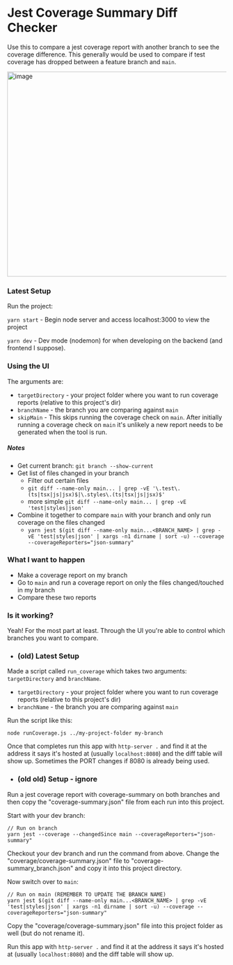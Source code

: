 # Jest Coverage Summary Diff Checker

Use this to compare a jest coverage report with another branch to see the coverage difference. This generally would be used to compare if test coverage has dropped between a feature branch and `main`.

<img width="1432" height="470" alt="image" src="https://github.com/user-attachments/assets/1e568776-2452-4f0c-a7a0-acda59018ef0" />

### Latest Setup

Run the project:

`yarn start` - Begin node server and access localhost:3000 to view the project

`yarn dev` - Dev mode (nodemon) for when developing on the backend (and frontend I suppose).

### Using the UI

The arguments are:

- `targetDirectory` - your project folder where you want to run coverage reports (relative to this project's dir)
- `branchName` - the branch you are comparing against `main`
- `skipMain` - This skips running the coverage check on `main`. After initially running a coverage check on `main` it's unlikely a new report needs to be generated when the tool is run.

##### Notes

- Get current branch: `git branch --show-current`
- Get list of files changed in your branch
  - Filter out certain files
  - `git diff --name-only main... | grep -vE '\.test\.(ts|tsx|js|jsx)$|\.styles\.(ts|tsx|js|jsx)$'`
  - more simple `git diff --name-only main... | grep -vE 'test|styles|json'`
- Combine it together to compare `main` with your branch and only run coverage on the files changed
  - `yarn jest $(git diff --name-only main...<BRANCH_NAME> | grep -vE 'test|styles|json' | xargs -n1 dirname | sort -u) --coverage --coverageReporters="json-summary"`

### What I want to happen

- Make a coverage report on my branch
- Go to `main` and run a coverage report on only the files changed/touched in my branch
- Compare these two reports

### Is it working?

Yeah! For the most part at least. Through the UI you're able to control which branches you want to compare.

- ### (old) Latest Setup

Made a script called `run_coverage` which takes two arguments: `targetDirectory` and `branchName`.

- `targetDirectory` - your project folder where you want to run coverage reports (relative to this project's dir)
- `branchName` - the branch you are comparing against `main`

Run the script like this:

```
node runCoverage.js ../my-project-folder my-branch
```

Once that completes run this app with `http-server .` and find it at the address it says it's hosted at (usually `localhost:8080`) and the diff table will show up. Sometimes the PORT changes if 8080 is already being used.

- ### (old old) Setup - ignore

Run a jest coverage report with coverage-summary on both branches and then copy the "coverage-summary.json" file from each run into this project.

Start with your dev branch:

```
// Run on branch
yarn jest --coverage --changedSince main --coverageReporters="json-summary"
```

Checkout your dev branch and run the command from above. Change the "coverage/coverage-summary.json" file to "coverage-summary_branch.json" and copy it into this project directory.

Now switch over to `main`:

```
// Run on main (REMEMBER TO UPDATE THE BRANCH NAME)
yarn jest $(git diff --name-only main...<BRANCH_NAME> | grep -vE 'test|styles|json' | xargs -n1 dirname | sort -u) --coverage --coverageReporters="json-summary"
```

Copy the "coverage/coverage-summary.json" file into this project folder as well (but do not rename it).

Run this app with `http-server .` and find it at the address it says it's hosted at (usually `localhost:8080`) and the diff table will show up.
